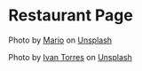 # Restaurant Page

Photo by <a href="https://unsplash.com/@wondermario__?utm_source=unsplash&utm_medium=referral&utm_content=creditCopyText">Mario</a> on <a href="https://unsplash.com/photos/ciF10nRBW7o?utm_source=unsplash&utm_medium=referral&utm_content=creditCopyText">Unsplash</a>

Photo by <a href="https://unsplash.com/@iavnt?utm_source=unsplash&utm_medium=referral&utm_content=creditCopyText">Ivan Torres</a> on <a href="https://unsplash.com/photos/MQUqbmszGGM?utm_source=unsplash&utm_medium=referral&utm_content=creditCopyText">Unsplash</a>
  
  
  